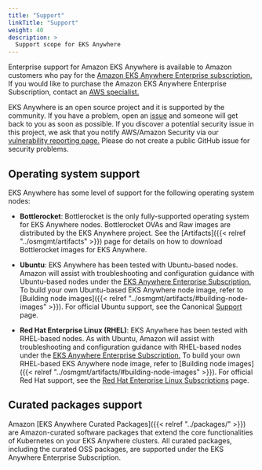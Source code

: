 ```yaml
---
title: "Support"
linkTitle: "Support"
weight: 40
description: >
  Support scope for EKS Anywhere
---
```


Enterprise support for Amazon EKS Anywhere is available to Amazon customers who pay for the [Amazon EKS Anywhere Enterprise subscription.](https://aws.amazon.com/eks/eks-anywhere/pricing/)
If you would like to purchase the Amazon EKS Anywhere Enterprise Subscription, contact an [AWS specialist.](https://aws.amazon.com/contact-us/sales-support-eks/) 

EKS Anywhere is an open source project and it is supported by the community.
If you have a problem, open an [issue](https://github.com/aws/eks-anywhere/issues) and someone will get back to you as soon as possible.
If you discover a potential security issue in this project, we ask that you notify AWS/Amazon Security via our [vulnerability reporting page.](http://aws.amazon.com/security/vulnerability-reporting/)
Please do not create a public GitHub issue for security problems.

## Operating system support

EKS Anywhere has some level of support for the following operating system nodes:

* **Bottlerocket**: Bottlerocket is the only fully-supported operating system for EKS Anywhere nodes.
Bottlerocket OVAs and Raw images are distributed by the EKS Anywhere project.
See the [Artifacts]({{< relref "../osmgmt/artifacts" >}}) page for details on how to download Bottlerocket images for EKS Anywhere.

* **Ubuntu**: EKS Anywhere has been tested with Ubuntu-based nodes.
Amazon will assist with troubleshooting and configuration guidance with Ubuntu-based nodes under the [EKS Anywhere Enterprise Subscription.](https://aws.amazon.com/eks/eks-anywhere/pricing/)
To build your own Ubuntu-based EKS Anywhere node image, refer to [Building node images]({{< relref "../osmgmt/artifacts/#building-node-images" >}}).
For official Ubuntu support, see the Canonical [Support](https://ubuntu.com/support) page.

* **Red Hat Enterprise Linux (RHEL)**: EKS Anywhere has been tested with RHEL-based nodes.
As with Ubuntu, Amazon will assist with troubleshooting and configuration guidance with RHEL-based nodes under the [EKS Anywhere Enterprise Subscription.](https://aws.amazon.com/eks/eks-anywhere/pricing/)
To build your own RHEL-based EKS Anywhere node image, refer to [Building node images]({{< relref "../osmgmt/artifacts/#building-node-images" >}}).
For official Red Hat support, see the [Red Hat Enterprise Linux Subscriptions](https://www.redhat.com/en/store/linux-platforms) page.

## Curated packages support
Amazon [EKS Anywhere Curated Packages]({{< relref "../packages/" >}}) are Amazon-curated software packages that extend the core functionalities of Kubernetes on your EKS Anywhere clusters.
All curated packages, including the curated OSS packages, are supported under the EKS Anywhere Enterprise Subscription.
